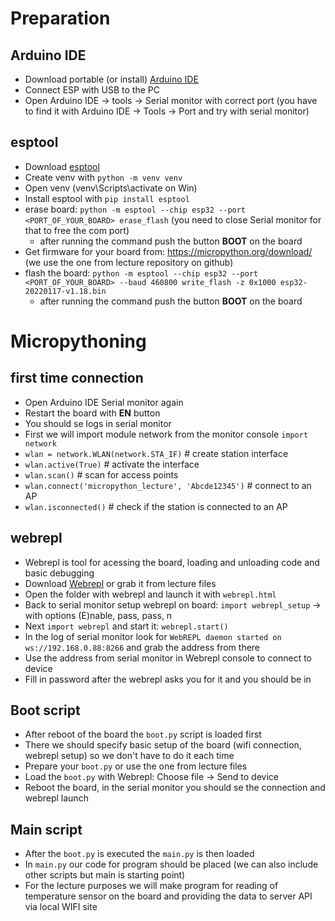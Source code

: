
# Preparation

## Arduino IDE
* Download portable (or install) [Arduino IDE](https://www.arduino.cc/en/software)
* Connect ESP with USB to the PC
* Open Arduino IDE -> tools -> Serial monitor with correct port (you have to find it with Arduino IDE -> Tools -> Port and try with serial monitor)

## esptool
* Download [esptool](https://github.com/espressif/esptool)
* Create venv with `python -m venv venv`
* Open venv (venv\Scripts\activate on Win) 
* Install esptool with `pip install esptool`
* erase board: `python -m esptool --chip esp32 --port <PORT_OF_YOUR_BOARD> erase_flash` (you need to close Serial monitor for that to free the com port)
    * after running the command push the button **BOOT** on the board
* Get firmware for your board from: https://micropython.org/download/ (we use the one from lecture repository on github)
* flash the board: `python -m esptool --chip esp32 --port <PORT_OF_YOUR_BOARD> --baud 460800 write_flash -z 0x1000 esp32-20220117-v1.18.bin`
    * after running the command push the button **BOOT** on the board


# Micropythoning
## first time connection
* Open Arduino IDE Serial monitor again
* Restart the board with **EN** button
* You should se logs in serial monitor
* First we will import module network from the monitor console `import network`
* `wlan = network.WLAN(network.STA_IF)` # create station interface
* `wlan.active(True)`       # activate the interface
* `wlan.scan()`             # scan for access points
* `wlan.connect('micropython_lecture', 'Abcde12345')` # connect to an AP
* `wlan.isconnected()`      # check if the station is connected to an AP

## webrepl
* Webrepl is tool for acessing the board, loading and unloading code and basic debugging
* Download [Webrepl](https://github.com/micropython/webrepl) or grab it from lecture files
* Open the folder with webrepl and launch it with `webrepl.html`
* Back to serial monitor setup webrepl on board: `import webrepl_setup` -> with options (E)nable, pass, pass, n
* Next `import webrepl` and start it: `webrepl.start()`
* In the log of serial monitor look for `WebREPL daemon started on ws://192.168.0.88:8266` and grab the address from there
* Use the address from serial monitor in Webrepl console to connect to device
* Fill in password after the webrepl asks you for it and you should be in

## Boot script
* After reboot of the board the `boot.py` script is loaded first
* There we should specify basic setup of the board (wifi connection, webrepl setup) so we don't have to do it each time
* Prepare your `boot.py` or use the one from lecture files
* Load the `boot.py` with Webrepl: Choose file -> Send to device
* Reboot the board, in the serial monitor you should se the connection and webrepl launch

## Main script
* After the `boot.py` is executed the `main.py` is then loaded
* In `main.py` our code for program should be placed (we can also include other scripts but main is starting point)
* For the lecture purposes we will make program for reading of temperature sensor on the board and providing the data to server API via local WIFI site